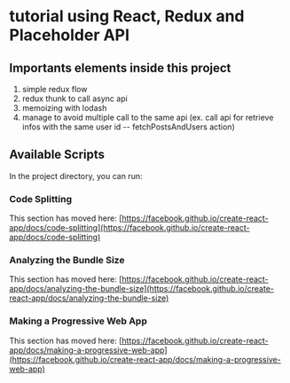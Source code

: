 # tutorial using React, Redux and Placeholder API

## Importants elements inside this project
1. simple redux flow
2. redux thunk to call async api
3. memoizing with lodash
4. manage to avoid multiple call to the same api (ex. call api for retrieve infos with the same user id  -- fetchPostsAndUsers action)

## Available Scripts

In the project directory, you can run:

### Code Splitting

This section has moved here: [https://facebook.github.io/create-react-app/docs/code-splitting](https://facebook.github.io/create-react-app/docs/code-splitting)

### Analyzing the Bundle Size

This section has moved here: [https://facebook.github.io/create-react-app/docs/analyzing-the-bundle-size](https://facebook.github.io/create-react-app/docs/analyzing-the-bundle-size)

### Making a Progressive Web App

This section has moved here: [https://facebook.github.io/create-react-app/docs/making-a-progressive-web-app](https://facebook.github.io/create-react-app/docs/making-a-progressive-web-app)
